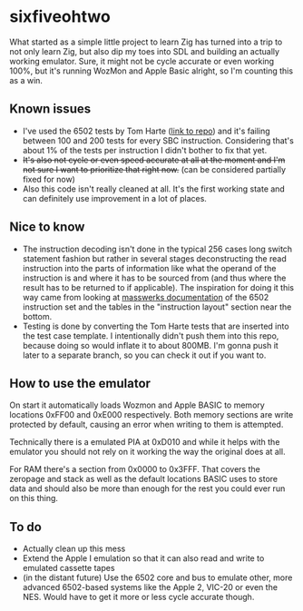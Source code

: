 # sixfiveohtwo

What started as a simple little project to learn Zig has turned into a trip to not only learn Zig, but also dip my toes into SDL and building an actually working emulator. Sure, it might not be cycle accurate or even working 100%, but it's running WozMon and Apple Basic alright, so I'm counting this as a win.

## Known issues

- I've used the 6502 tests by Tom Harte ([link to repo](https://github.com/SingleStepTests/ProcessorTests/tree/main/6502)) and it's failing between 100 and 200 tests for every SBC instruction. Considering that's about 1% of the tests per instruction I didn't bother to fix that yet.
- ~~It's also not cycle or even speed accurate at all at the moment and I'm not sure I want to prioritize that right now.~~ (can be considered partially fixed for now)
- Also this code isn't really cleaned at all. It's the first working state and can definitely use improvement in a lot of places.

## Nice to know

- The instruction decoding isn't done in the typical 256 cases long switch statement fashion but rather in several stages deconstructing the read instruction into the parts of information like what the operand of the instruction is and where it has to be sourced from (and thus where the result has to be returned to if applicable). The inspiration for doing it this way came from looking at [masswerks documentation](https://www.masswerk.at/6502/6502_instruction_set.html) of the 6502 instruction set and the tables in the "instruction layout" section near the bottom.
- Testing is done by converting the Tom Harte tests that are inserted into the test case template. I intentionally didn't push them into this repo, because doing so would inflate it to about 800MB. I'm gonna push it later to a separate branch, so you can check it out if you want to.

## How to use the emulator

On start it automatically loads Wozmon and Apple BASIC to memory locations 0xFF00 and 0xE000 respectively. Both memory sections are write protected by default, causing an error when writing to them is attempted.

Technically there is a emulated PIA at 0xD010 and while it helps with the emulator you should not rely on it working the way the original does at all.

For RAM there's a section from 0x0000 to 0x3FFF. That covers the zeropage and stack as well as the default locations BASIC uses to store data and should also be more than enough for the rest you could ever run on this thing.

## To do

- Actually clean up this mess
- Extend the Apple I emulation so that it can also read and write to emulated cassette tapes
- (in the distant future) Use the 6502 core and bus to emulate other, more advanced 6502-based systems like the Apple 2, VIC-20 or even the NES. Would have to get it more or less cycle accurate though.
